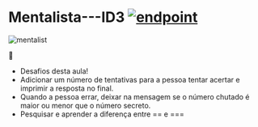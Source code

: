 # Mentalista---ID3 <a href="https://www.alura.com.br/"><img src="https://user-images.githubusercontent.com/86569498/133326758-f2f1af23-30d9-4dcb-95b6-bfd5c4c1ec0e.PNG" alt="endpoint" style="max-width: 100%;"></a>

![mentalist](https://user-images.githubusercontent.com/86569498/133519712-253f27aa-fff7-46cf-a1ad-278d6f97f677.gif)

🧠 
- Desafios desta aula! 
- Adicionar um número de tentativas para a pessoa tentar acertar e imprimir a resposta no final. 
- Quando a pessoa errar, deixar na mensagem se o número chutado é maior ou menor que o número secreto. 
- Pesquisar e aprender a diferença entre == e ===
